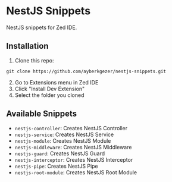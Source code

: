 # NestJS Snippets
NestJS snippets for Zed IDE.

## Installation

1. Clone this repo:
```
git clone https://github.com/ayberkgezer/nestjs-snippets.git
```
2. Go to Extensions menu in Zed IDE
3. Click "Install Dev Extension"
4. Select the folder you cloned

## Available Snippets

- `nestjs-controller`: Creates NestJS Controller
- `nestjs-service`: Creates NestJS Service
- `nestjs-module`: Creates NestJS Module
- `nestjs-middleware`: Creates NestJS Middleware
- `nestjs-guard`: Creates NestJS Guard
- `nestjs-interceptor`: Creates NestJS Interceptor
- `nestjs-pipe`: Creates NestJS Pipe
- `nestjs-root-module`: Creates NestJS Root Module
